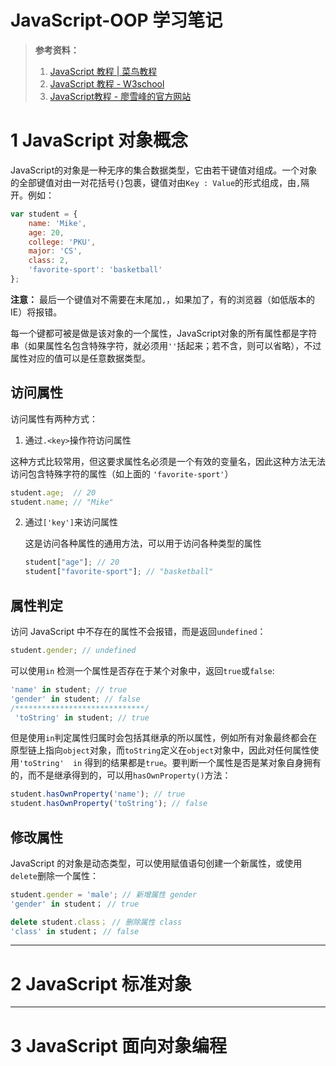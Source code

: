 # **JavaScript-OOP 学习笔记**


> **参考资料：**
>
> 1. [JavaScript 教程 | 菜鸟教程](https://www.runoob.com/js/js-tutorial.html)
> 2. [JavaScript 教程 - W3school](https://www.w3school.com.cn/js/index.asp)
> 3. [JavaScript教程 - 廖雪峰的官方网站](https://www.liaoxuefeng.com/wiki/1022910821149312)

#  1 JavaScript 对象概念

JavaScript的对象是一种无序的集合数据类型，它由若干键值对组成。一个对象的全部键值对由一对花括号`{}`包裹，键值对由`Key : Value`的形式组成，由`,`隔开。例如：

```js
var student = {
    name: 'Mike',
    age: 20,
    college: 'PKU',
    major: 'CS',
    class: 2,
    'favorite-sport': 'basketball'
};
```

**注意：** 最后一个键值对不需要在末尾加`,`，如果加了，有的浏览器（如低版本的IE）将报错。 

每一个键都可被是做是该对象的一个属性，JavaScript对象的所有属性都是字符串（如果属性名包含特殊字符，就必须用`''`括起来；若不含，则可以省略），不过属性对应的值可以是任意数据类型。  

## 访问属性

访问属性有两种方式：

1.  通过`.<key>`操作符访问属性

   这种方式比较常用，但这要求属性名必须是一个有效的变量名，因此这种方法无法访问包含特殊字符的属性（如上面的 `'favorite-sport'`）

   ```js
   student.age;  // 20
   student.name; // "Mike"
   ```
   
2.  通过`['key']`来访问属性

    这是访问各种属性的通用方法，可以用于访问各种类型的属性

    ```js
    student["age"]; // 20
    student["favorite-sport"]; // "basketball"
    ```

## 属性判定

访问 JavaScript 中不存在的属性不会报错，而是返回`undefined`：

```js
student.gender; // undefined
```

可以使用`in` 检测一个属性是否存在于某个对象中，返回`true`或`false`:

```js
'name' in student; // true
'gender' in student; // false
/*****************************/
 'toString' in student; // true
```

但是使用`in`判定属性归属时会包括其继承的所以属性，例如所有对象最终都会在原型链上指向`object`对象，而`toString`定义在`object`对象中，因此对任何属性使用`'toString'  in` 得到的结果都是`true`。要判断一个属性是否是某对象自身拥有的，而不是继承得到的，可以用`hasOwnProperty()`方法： 

```js
student.hasOwnProperty('name'); // true
student.hasOwnProperty('toString'); // false
```

## 修改属性

 JavaScript 的对象是动态类型，可以使用赋值语句创建一个新属性，或使用`delete`删除一个属性：

```js
student.gender = 'male'; // 新增属性 gender
'gender' in student； // true

delete student.class； // 删除属性 class
'class' in student； // false
```

---

# 2 JavaScript 标准对象







---

# 3 JavaScript 面向对象编程

